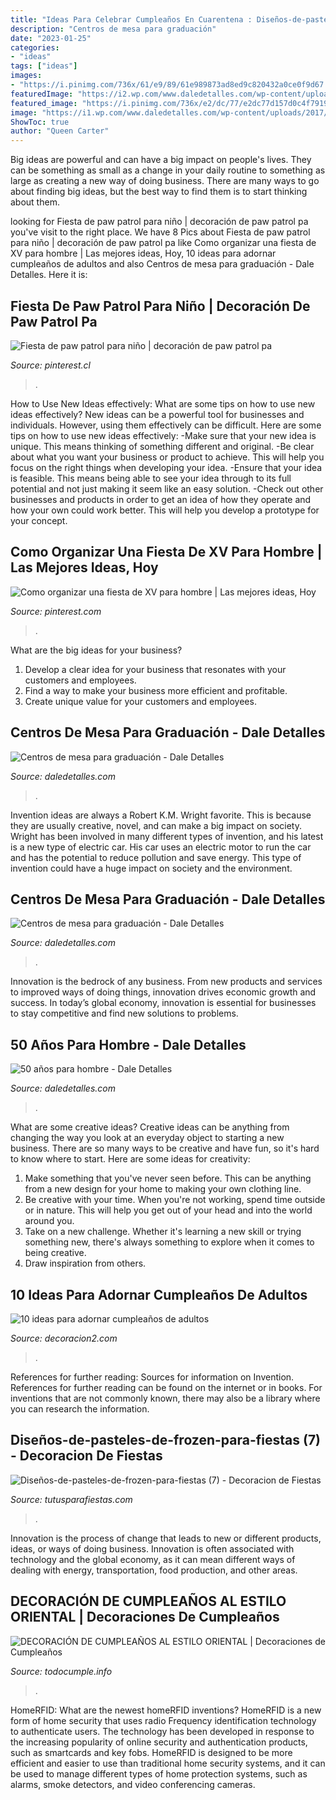 ```yaml
---
title: "Ideas Para Celebrar Cumpleaños En Cuarentena : Diseños-de-pasteles-de-frozen-para-fiestas (7)"
description: "Centros de mesa para graduación"
date: "2023-01-25"
categories:
- "ideas"
tags: ["ideas"]
images:
- "https://i.pinimg.com/736x/61/e9/89/61e989873ad8ed9c820432a0ce0f9d67.jpg"
featuredImage: "https://i2.wp.com/www.daledetalles.com/wp-content/uploads/2016/02/502.jpg?resize=480%2C720"
featured_image: "https://i.pinimg.com/736x/e2/dc/77/e2dc77d157d0c4f7919d152e2f39feb2.jpg"
image: "https://i1.wp.com/www.daledetalles.com/wp-content/uploads/2017/06/graduacion-centros-de-mesa9.jpg?resize=483%2C720"
ShowToc: true
author: "Queen Carter"
---
```



Big ideas are powerful and can have a big impact on people's lives. They can be something as small as a change in your daily routine to something as large as creating a new way of doing business. There are many ways to go about finding big ideas, but the best way to find them is to start thinking about them.

	

		
looking for Fiesta de paw patrol para niño | decoración de paw patrol pa you've visit to the right place. We have 8 Pics about Fiesta de paw patrol para niño | decoración de paw patrol pa like Como organizar una fiesta de XV para hombre | Las mejores ideas, Hoy, 10 ideas para adornar cumpleaños de adultos and also Centros de mesa para graduación - Dale Detalles. Here it is:
		
    
## Fiesta De Paw Patrol Para Niño | Decoración De Paw Patrol Pa

<img loading=lazy src="https://i.pinimg.com/736x/e2/dc/77/e2dc77d157d0c4f7919d152e2f39feb2.jpg" onerror="this.onerror=null;this.src='https://tse3.mm.bing.net/th?id=OIP.DpVZp9oOkciD4vaWgS0zlwHaLH&amp;pid=15.1';" alt="Fiesta de paw patrol para niño | decoración de paw patrol pa">

_Source: pinterest.cl_

>. 

	

How to Use New Ideas effectively: What are some tips on how to use new ideas effectively?
New ideas can be a powerful tool for businesses and individuals. However, using them effectively can be difficult. Here are some tips on how to use new ideas effectively: 
-Make sure that your new idea is unique. This means thinking of something different and original. 
-Be clear about what you want your business or product to achieve. This will help you focus on the right things when developing your idea. 
-Ensure that your idea is feasible. This means being able to see your idea through to its full potential and not just making it seem like an easy solution. 
-Check out other businesses and products in order to get an idea of how they operate and how your own could work better. This will help you develop a prototype for your concept.

    
## Como Organizar Una Fiesta De XV Para Hombre | Las Mejores Ideas, Hoy

<img loading=lazy src="https://i.pinimg.com/736x/61/e9/89/61e989873ad8ed9c820432a0ce0f9d67.jpg" onerror="this.onerror=null;this.src='https://tse4.mm.bing.net/th?id=OIP.LiXerDkaHwLVMQJW-rCZYAHaHH&amp;pid=15.1';" alt="Como organizar una fiesta de XV para hombre | Las mejores ideas, Hoy">

_Source: pinterest.com_

>. 

	

What are the big ideas for your business?
1. Develop a clear idea for your business that resonates with your customers and employees.
2. Find a way to make your business more efficient and profitable.
3. Create unique value for your customers and employees.

    
## Centros De Mesa Para Graduación - Dale Detalles

<img loading=lazy src="https://i1.wp.com/www.daledetalles.com/wp-content/uploads/2017/06/graduacion-centros-de-mesa9.jpg?resize=483%2C720" onerror="this.onerror=null;this.src='https://tse1.mm.bing.net/th?id=OIP.JULiFP-zZSbQ8YCZzeOxaQHaLC&amp;pid=15.1';" alt="Centros de mesa para graduación - Dale Detalles">

_Source: daledetalles.com_

>. 

	

Invention ideas are always a Robert K.M. Wright favorite. This is because they are usually creative, novel, and can make a big impact on society. Wright has been involved in many different types of invention, and his latest is a new type of electric car. His car uses an electric motor to run the car and has the potential to reduce pollution and save energy. This type of invention could have a huge impact on society and the environment.

    
## Centros De Mesa Para Graduación - Dale Detalles

<img loading=lazy src="https://i0.wp.com/www.daledetalles.com/wp-content/uploads/2017/06/graduacion-centros-de-mesa18.jpg" onerror="this.onerror=null;this.src='https://tse3.mm.bing.net/th?id=OIP.P7MNAS0pciwQldUTzJVzDwHaJ3&amp;pid=15.1';" alt="Centros de mesa para graduación - Dale Detalles">

_Source: daledetalles.com_

>. 

	

Innovation is the bedrock of any business. From new products and services to improved ways of doing things, innovation drives economic growth and success. In today’s global economy, innovation is essential for businesses to stay competitive and find new solutions to problems.

    
## 50 Años Para Hombre - Dale Detalles

<img loading=lazy src="https://i2.wp.com/www.daledetalles.com/wp-content/uploads/2016/02/502.jpg?resize=480%2C720" onerror="this.onerror=null;this.src='https://tse1.mm.bing.net/th?id=OIP.dgBdJ26j3FPz3Mwv4mM8VwHaLH&amp;pid=15.1';" alt="50 años para hombre - Dale Detalles">

_Source: daledetalles.com_

>. 

	

What are some creative ideas?
Creative ideas can be anything from changing the way you look at an everyday object to starting a new business. There are so many ways to be creative and have fun, so it's hard to know where to start. Here are some ideas for creativity: 
1. Make something that you've never seen before. This can be anything from a new design for your home to making your own clothing line. 
2. Be creative with your time. When you're not working, spend time outside or in nature. This will help you get out of your head and into the world around you. 
3. Take on a new challenge. Whether it's learning a new skill or trying something new, there's always something to explore when it comes to being creative. 
4. Draw inspiration from others.

    
## 10 Ideas Para Adornar Cumpleaños De Adultos

<img loading=lazy src="https://decoracion2.com/imagenes/2016/11/10-ideas-para-adornar-cumpleanos-de-adulto-1.jpg" onerror="this.onerror=null;this.src='https://tse3.mm.bing.net/th?id=OIP.6m0dFS5owEidHdeQuJP54wHaLH&amp;pid=15.1';" alt="10 ideas para adornar cumpleaños de adultos">

_Source: decoracion2.com_

>. 

	

References for further reading: Sources for information on Invention.
References for further reading can be found on the internet or in books. For inventions that are not commonly known, there may also be a library where you can research the information.

    
## Diseños-de-pasteles-de-frozen-para-fiestas (7) - Decoracion De Fiestas

<img loading=lazy src="https://tutusparafiestas.com/wp-content/uploads/2017/03/Diseños-de-pasteles-de-frozen-para-fiestas-7.jpg" onerror="this.onerror=null;this.src='https://tse4.mm.bing.net/th?id=OIP.GuKGo_hyouUCB4zWeIot-AHaNJ&amp;pid=15.1';" alt="Diseños-de-pasteles-de-frozen-para-fiestas (7) - Decoracion de Fiestas">

_Source: tutusparafiestas.com_

>. 

	

Innovation is the process of change that leads to new or different products, ideas, or ways of doing business. Innovation is often associated with technology and the global economy, as it can mean different ways of dealing with energy, transportation, food production, and other areas.

    
## DECORACIÓN DE CUMPLEAÑOS AL ESTILO ORIENTAL | Decoraciones De Cumpleaños

<img loading=lazy src="http://todocumple.info/wp-content/uploads/2018/02/IMG_4543_22.jpg" onerror="this.onerror=null;this.src='https://tse1.mm.bing.net/th?id=OIP.oUn64IfUQLPcIGQxZRpDegHaFS&amp;pid=15.1';" alt="DECORACIÓN DE CUMPLEAÑOS AL ESTILO ORIENTAL | Decoraciones de Cumpleaños">

_Source: todocumple.info_

>. 

	

HomeRFID: What are the newest homeRFID inventions?
HomeRFID is a new form of home security that uses radio Frequency identification technology to authenticate users. The technology has been developed in response to the increasing popularity of online security and authentication products, such as smartcards and key fobs. HomeRFID is designed to be more efficient and easier to use than traditional home security systems, and it can be used to manage different types of home protection systems, such as alarms, smoke detectors, and video conferencing cameras.

